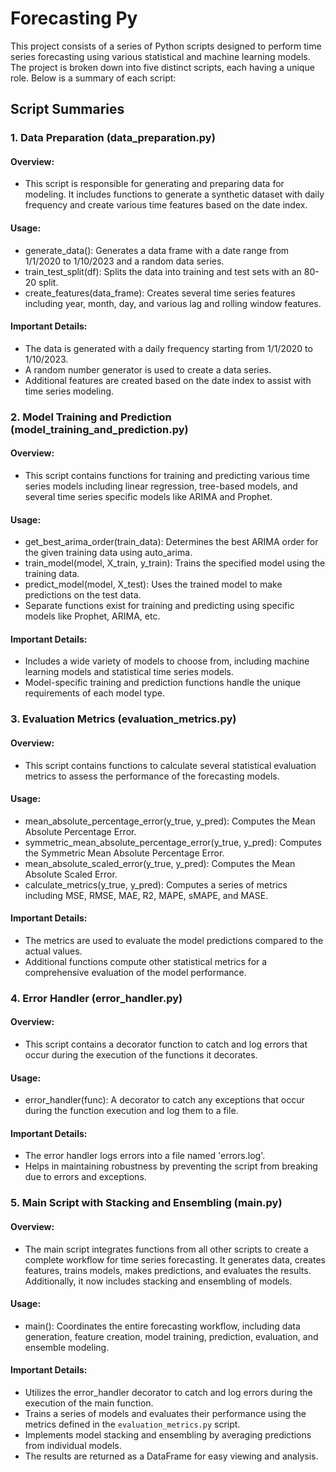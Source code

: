 # Forecasting Py

This project consists of a series of Python scripts designed to perform time series forecasting using various statistical and machine learning models. The project is broken down into five distinct scripts, each having a unique role. Below is a summary of each script:

## Script Summaries

### 1. Data Preparation (data_preparation.py)

#### Overview:
- This script is responsible for generating and preparing data for modeling. It includes functions to generate a synthetic dataset with daily frequency and create various time features based on the date index.

#### Usage:
- generate_data(): Generates a data frame with a date range from 1/1/2020 to 1/10/2023 and a random data series.
- train_test_split(df): Splits the data into training and test sets with an 80-20 split.
- create_features(data_frame): Creates several time series features including year, month, day, and various lag and rolling window features.

#### Important Details:
- The data is generated with a daily frequency starting from 1/1/2020 to 1/10/2023.
- A random number generator is used to create a data series.
- Additional features are created based on the date index to assist with time series modeling.

### 2. Model Training and Prediction (model_training_and_prediction.py)

#### Overview:
- This script contains functions for training and predicting various time series models including linear regression, tree-based models, and several time series specific models like ARIMA and Prophet.

#### Usage:
- get_best_arima_order(train_data): Determines the best ARIMA order for the given training data using auto_arima.
- train_model(model, X_train, y_train): Trains the specified model using the training data.
- predict_model(model, X_test): Uses the trained model to make predictions on the test data.
- Separate functions exist for training and predicting using specific models like Prophet, ARIMA, etc.

#### Important Details:
- Includes a wide variety of models to choose from, including machine learning models and statistical time series models.
- Model-specific training and prediction functions handle the unique requirements of each model type.


### 3. Evaluation Metrics (evaluation_metrics.py)

#### Overview:
- This script contains functions to calculate several statistical evaluation metrics to assess the performance of the forecasting models.

#### Usage:
- mean_absolute_percentage_error(y_true, y_pred): Computes the Mean Absolute Percentage Error.
- symmetric_mean_absolute_percentage_error(y_true, y_pred): Computes the Symmetric Mean Absolute Percentage Error.
- mean_absolute_scaled_error(y_true, y_pred): Computes the Mean Absolute Scaled Error.
- calculate_metrics(y_true, y_pred): Computes a series of metrics including MSE, RMSE, MAE, R2, MAPE, sMAPE, and MASE.

#### Important Details:
- The metrics are used to evaluate the model predictions compared to the actual values.
- Additional functions compute other statistical metrics for a comprehensive evaluation of the model performance.


### 4. Error Handler (error_handler.py)

#### Overview:
- This script contains a decorator function to catch and log errors that occur during the execution of the functions it decorates.

#### Usage:
- error_handler(func): A decorator to catch any exceptions that occur during the function execution and log them to a file.

#### Important Details:
- The error handler logs errors into a file named 'errors.log'.
- Helps in maintaining robustness by preventing the script from breaking due to errors and exceptions.


### 5. Main Script with Stacking and Ensembling (main.py)

#### Overview:
- The main script integrates functions from all other scripts to create a complete workflow for time series forecasting. It generates data, creates features, trains models, makes predictions, and evaluates the results. Additionally, it now includes stacking and ensembling of models.

#### Usage:
- main(): Coordinates the entire forecasting workflow, including data generation, feature creation, model training, prediction, evaluation, and ensemble modeling.

#### Important Details:
- Utilizes the error_handler decorator to catch and log errors during the execution of the main function.
- Trains a series of models and evaluates their performance using the metrics defined in the `evaluation_metrics.py` script.
- Implements model stacking and ensembling by averaging predictions from individual models.
- The results are returned as a DataFrame for easy viewing and analysis.

